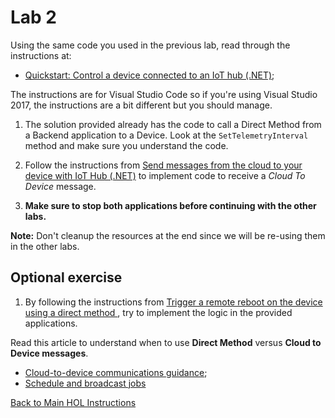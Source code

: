 # Lab 2

Using the same code you used in the previous lab, read through the instructions at:

- [Quickstart: Control a device connected to an IoT hub (.NET)](https://docs.microsoft.com/en-us/azure/iot-hub/quickstart-control-device-dotnet);

The instructions are for Visual Studio Code so if you're using Visual Studio 2017, the instructions are a bit different but you should manage.

1) The solution provided already has the code to call a Direct Method from a Backend application to a Device. Look at the `SetTelemetryInterval` method and make sure you understand the code.

2) Follow the instructions from [Send messages from the cloud to your device with IoT Hub (.NET)](https://docs.microsoft.com/en-us/azure/iot-hub/iot-hub-csharp-csharp-c2d) to implement code to receive a *Cloud To Device* message.

10) **Make sure to stop both applications before continuing with the other labs.**

**Note:** Don't cleanup the resources at the end since we will be re-using them in the other labs.

## Optional exercise

1) By following the instructions from [Trigger a remote reboot on the device using a direct method
](https://docs.microsoft.com/en-us/azure/iot-hub/iot-hub-csharp-csharp-device-management-get-started#trigger-a-remote-reboot-on-the-device-using-a-direct-method), try to implement the logic in the provided applications.

Read this article to understand when to use **Direct Method** versus **Cloud to Device messages**.

- [Cloud-to-device communications guidance](https://docs.microsoft.com/en-ca/azure/iot-hub/iot-hub-devguide-c2d-guidance);
- [Schedule and broadcast jobs](https://docs.microsoft.com/en-us/azure/iot-hub/iot-hub-csharp-csharp-schedule-jobs)

[Back to Main HOL Instructions](/README.md)